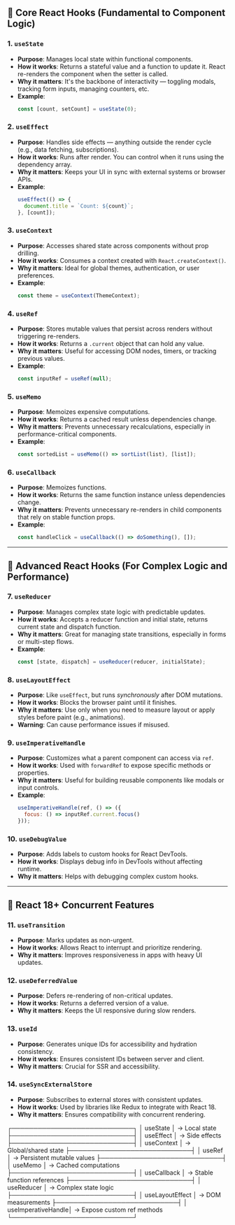 ## 🔧 Core React Hooks (Fundamental to Component Logic)

### 1. **`useState`**
- **Purpose**: Manages local state within functional components.
- **How it works**: Returns a stateful value and a function to update it. React re-renders the component when the setter is called.
- **Why it matters**: It's the backbone of interactivity — toggling modals, tracking form inputs, managing counters, etc.
- **Example**:
  ```jsx
  const [count, setCount] = useState(0);
  ```

### 2. **`useEffect`**
- **Purpose**: Handles side effects — anything outside the render cycle (e.g., data fetching, subscriptions).
- **How it works**: Runs after render. You can control when it runs using the dependency array.
- **Why it matters**: Keeps your UI in sync with external systems or browser APIs.
- **Example**:
  ```jsx
  useEffect(() => {
    document.title = `Count: ${count}`;
  }, [count]);
  ```

### 3. **`useContext`**
- **Purpose**: Accesses shared state across components without prop drilling.
- **How it works**: Consumes a context created with `React.createContext()`.
- **Why it matters**: Ideal for global themes, authentication, or user preferences.
- **Example**:
  ```jsx
  const theme = useContext(ThemeContext);
  ```

### 4. **`useRef`**
- **Purpose**: Stores mutable values that persist across renders without triggering re-renders.
- **How it works**: Returns a `.current` object that can hold any value.
- **Why it matters**: Useful for accessing DOM nodes, timers, or tracking previous values.
- **Example**:
  ```jsx
  const inputRef = useRef(null);
  ```

### 5. **`useMemo`**
- **Purpose**: Memoizes expensive computations.
- **How it works**: Returns a cached result unless dependencies change.
- **Why it matters**: Prevents unnecessary recalculations, especially in performance-critical components.
- **Example**:
  ```jsx
  const sortedList = useMemo(() => sortList(list), [list]);
  ```

### 6. **`useCallback`**
- **Purpose**: Memoizes functions.
- **How it works**: Returns the same function instance unless dependencies change.
- **Why it matters**: Prevents unnecessary re-renders in child components that rely on stable function props.
- **Example**:
  ```jsx
  const handleClick = useCallback(() => doSomething(), []);
  ```

---

## 🧠 Advanced React Hooks (For Complex Logic and Performance)

### 7. **`useReducer`**
- **Purpose**: Manages complex state logic with predictable updates.
- **How it works**: Accepts a reducer function and initial state, returns current state and dispatch function.
- **Why it matters**: Great for managing state transitions, especially in forms or multi-step flows.
- **Example**:
  ```jsx
  const [state, dispatch] = useReducer(reducer, initialState);
  ```

### 8. **`useLayoutEffect`**
- **Purpose**: Like `useEffect`, but runs *synchronously* after DOM mutations.
- **How it works**: Blocks the browser paint until it finishes.
- **Why it matters**: Use only when you need to measure layout or apply styles before paint (e.g., animations).
- **Warning**: Can cause performance issues if misused.

### 9. **`useImperativeHandle`**
- **Purpose**: Customizes what a parent component can access via `ref`.
- **How it works**: Used with `forwardRef` to expose specific methods or properties.
- **Why it matters**: Useful for building reusable components like modals or input controls.
- **Example**:
  ```jsx
  useImperativeHandle(ref, () => ({
    focus: () => inputRef.current.focus()
  }));
  ```

### 10. **`useDebugValue`**
- **Purpose**: Adds labels to custom hooks for React DevTools.
- **How it works**: Displays debug info in DevTools without affecting runtime.
- **Why it matters**: Helps with debugging complex custom hooks.

---

## 🧬 React 18+ Concurrent Features

### 11. **`useTransition`**
- **Purpose**: Marks updates as non-urgent.
- **How it works**: Allows React to interrupt and prioritize rendering.
- **Why it matters**: Improves responsiveness in apps with heavy UI updates.

### 12. **`useDeferredValue`**
- **Purpose**: Defers re-rendering of non-critical updates.
- **How it works**: Returns a deferred version of a value.
- **Why it matters**: Keeps the UI responsive during slow renders.

### 13. **`useId`**
- **Purpose**: Generates unique IDs for accessibility and hydration consistency.
- **How it works**: Ensures consistent IDs between server and client.
- **Why it matters**: Crucial for SSR and accessibility.

### 14. **`useSyncExternalStore`**
- **Purpose**: Subscribes to external stores with consistent updates.
- **How it works**: Used by libraries like Redux to integrate with React 18.
- **Why it matters**: Ensures compatibility with concurrent rendering.

┌────────────────────────────┐
│         useState           │ → Local state
├────────────────────────────┤
│         useEffect          │ → Side effects
├────────────────────────────┤
│         useContext         │ → Global/shared state
├────────────────────────────┤
│         useRef             │ → Persistent mutable values
├────────────────────────────┤
│         useMemo            │ → Cached computations
├────────────────────────────┤
│         useCallback        │ → Stable function references
├────────────────────────────┤
│         useReducer         │ → Complex state logic
├────────────────────────────┤
│         useLayoutEffect    │ → DOM measurements
├────────────────────────────┤
│         useImperativeHandle│ → Expose custom ref methods
└────────────────────────────┘